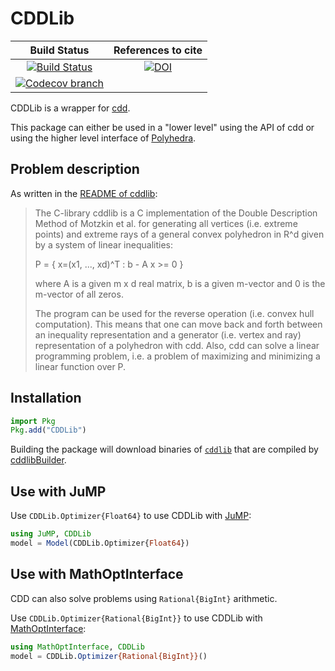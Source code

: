 # CDDLib

| **Build Status** | **References to cite** |
|:----------------:|:----------------------:|
| [![Build Status][build-img]][build-url] | [![DOI][zenodo-img]][zenodo-url] |
| [![Codecov branch][codecov-img]][codecov-url] | |

CDDLib is a wrapper for [cdd](https://www.inf.ethz.ch/personal/fukudak/cdd_home/). 

This package can either be used in a "lower level" using the API of cdd or using the 
higher level interface of [Polyhedra](https://github.com/JuliaPolyhedra/Polyhedra.jl).

## Problem description

As written in the [README of cddlib](ftp://ftp.ifor.math.ethz.ch/pub/fukuda/cdd/README.libcdd):

> The C-library  cddlib is a C implementation of the Double Description
> Method of Motzkin et al. for generating all vertices (i.e. extreme points)
> and extreme rays of a general convex polyhedron in R^d given by a system
> of linear inequalities:
>
>    P = { x=(x1, ..., xd)^T :  b - A  x  >= 0 }
>
> where  A  is a given m x d real matrix, b is a given m-vector
> and 0 is the m-vector of all zeros.
>
> The program can be used for the reverse operation (i.e. convex hull
> computation).  This means that  one can move back and forth between
> an inequality representation  and a generator (i.e. vertex and ray)
> representation of a polyhedron with cdd.  Also, cdd can solve a linear
> programming problem, i.e. a problem of maximizing and minimizing
> a linear function over P.


## Installation

```julia
import Pkg
Pkg.add("CDDLib")
```

Building the package will download binaries of [`cddlib`](https://github.com/cddlib/cddlib)
that are compiled by [cddlibBuilder](https://github.com/JuliaPolyhedra/cddlibBuilder/).

## Use with JuMP

Use `CDDLib.Optimizer{Float64}` to use CDDLib with [JuMP](https://github.com/jump-dev/JuMP.jl):
```julia
using JuMP, CDDLib
model = Model(CDDLib.Optimizer{Float64})
```

## Use with MathOptInterface

CDD can also solve problems using `Rational{BigInt}` arithmetic. 

Use `CDDLib.Optimizer{Rational{BigInt}}` to use CDDLib with [MathOptInterface](https://github.com/jump-dev/MathOptInterface.jl):
```julia
using MathOptInterface, CDDLib
model = CDDLib.Optimizer{Rational{BigInt}}()
```

[build-img]: https://github.com/JuliaPolyhedra/CDDLib.jl/workflows/CI/badge.svg?branch=master
[build-url]: https://github.com/JuliaPolyhedra/CDDLib.jl/actions?query=workflow%3ACI
[codecov-img]: http://codecov.io/github/JuliaPolyhedra/CDDLib.jl/coverage.svg?branch=master
[codecov-url]: http://codecov.io/github/JuliaPolyhedra/CDDLib.jl?branch=master

[zenodo-url]: https://doi.org/10.5281/zenodo.1214581
[zenodo-img]: https://zenodo.org/badge/DOI/10.5281/zenodo.1214581.svg
